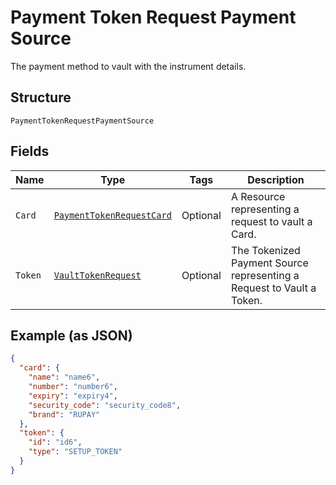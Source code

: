 
# Payment Token Request Payment Source

The payment method to vault with the instrument details.

## Structure

`PaymentTokenRequestPaymentSource`

## Fields

| Name | Type | Tags | Description |
|  --- | --- | --- | --- |
| `Card` | [`PaymentTokenRequestCard`](../../doc/models/payment-token-request-card.md) | Optional | A Resource representing a request to vault a Card. |
| `Token` | [`VaultTokenRequest`](../../doc/models/vault-token-request.md) | Optional | The Tokenized Payment Source representing a Request to Vault a Token. |

## Example (as JSON)

```json
{
  "card": {
    "name": "name6",
    "number": "number6",
    "expiry": "expiry4",
    "security_code": "security_code8",
    "brand": "RUPAY"
  },
  "token": {
    "id": "id6",
    "type": "SETUP_TOKEN"
  }
}
```

